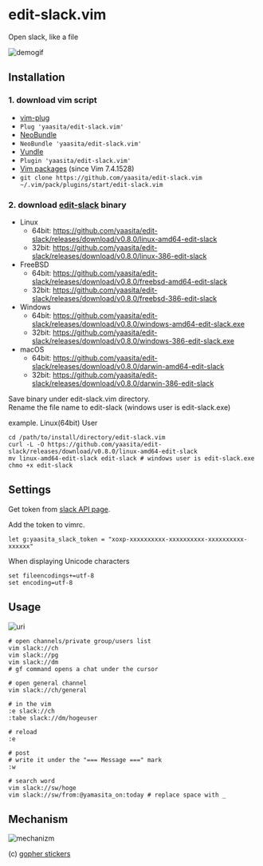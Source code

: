 # edit-slack.vim

 Open slack, like a file

![demogif](https://68.media.tumblr.com/eca8562405343fe62cce8f65179c2d27/tumblr_oihg6bGRZ21riy4fno1_1280.gif)

## Installation

### 1. download vim script

*  [vim-plug](https://github.com/junegunn/vim-plug)
  * `Plug 'yaasita/edit-slack.vim'`
*  [NeoBundle](https://github.com/Shougo/neobundle.vim)
  * `NeoBundle 'yaasita/edit-slack.vim'`
*  [Vundle](https://github.com/gmarik/vundle)
  * `Plugin 'yaasita/edit-slack.vim'`
*  [Vim packages](http://vimhelp.appspot.com/repeat.txt.html#packages) (since Vim 7.4.1528)
  * `git clone https://github.com/yaasita/edit-slack.vim ~/.vim/pack/plugins/start/edit-slack.vim`

### 2. download [edit-slack](https://github.com/yaasita/edit-slack) binary

* Linux
    * 64bit: https://github.com/yaasita/edit-slack/releases/download/v0.8.0/linux-amd64-edit-slack
    * 32bit: https://github.com/yaasita/edit-slack/releases/download/v0.8.0/linux-386-edit-slack
* FreeBSD
    * 64bit: https://github.com/yaasita/edit-slack/releases/download/v0.8.0/freebsd-amd64-edit-slack
    * 32bit: https://github.com/yaasita/edit-slack/releases/download/v0.8.0/freebsd-386-edit-slack
* Windows
    * 64bit: https://github.com/yaasita/edit-slack/releases/download/v0.8.0/windows-amd64-edit-slack.exe
    * 32bit: https://github.com/yaasita/edit-slack/releases/download/v0.8.0/windows-386-edit-slack.exe
* macOS
    * 64bit: https://github.com/yaasita/edit-slack/releases/download/v0.8.0/darwin-amd64-edit-slack
    * 32bit: https://github.com/yaasita/edit-slack/releases/download/v0.8.0/darwin-386-edit-slack


Save binary under edit-slack.vim directory.  
Rename the file name to edit-slack (windows user is edit-slack.exe)

example. Linux(64bit) User

    cd /path/to/install/directory/edit-slack.vim
    curl -L -O https://github.com/yaasita/edit-slack/releases/download/v0.8.0/linux-amd64-edit-slack
    mv linux-amd64-edit-slack edit-slack # windows user is edit-slack.exe
    chmo +x edit-slack

## Settings

Get token from [slack API page](https://api.slack.com/custom-integrations/legacy-tokens).

Add the token to vimrc.

    let g:yaasita_slack_token = "xoxp-xxxxxxxxxx-xxxxxxxxxx-xxxxxxxxxx-xxxxxx"

When displaying Unicode characters

    set fileencodings+=utf-8
    set encoding=utf-8

## Usage

![uri](http://i.imgur.com/aZnPw54.png)

    # open channels/private group/users list
    vim slack://ch
    vim slack://pg
    vim slack://dm
    # gf command opens a chat under the cursor

    # open general channel
    vim slack://ch/general

    # in the vim
    :e slack://ch
    :tabe slack://dm/hogeuser

    # reload
    :e

    # post
    # write it under the "=== Message ===" mark
    :w

    # search word
    vim slack://sw/hoge
    vim slack://sw/from:@yamasita_on:today # replace space with _

## Mechanism

![mechanizm](https://68.media.tumblr.com/0aea501a67c0eb4ce83598c6fe4385fc/tumblr_oih8utLU2C1riy4fno1_500.png)

(c) [gopher stickers](https://github.com/tenntenn/gopher-stickers)
